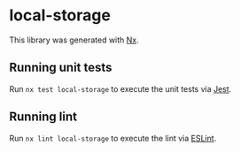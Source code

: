 # local-storage

This library was generated with [Nx](https://nx.dev).

## Running unit tests

Run `nx test local-storage` to execute the unit tests via [Jest](https://jestjs.io).

## Running lint

Run `nx lint local-storage` to execute the lint via [ESLint](https://eslint.org/).
